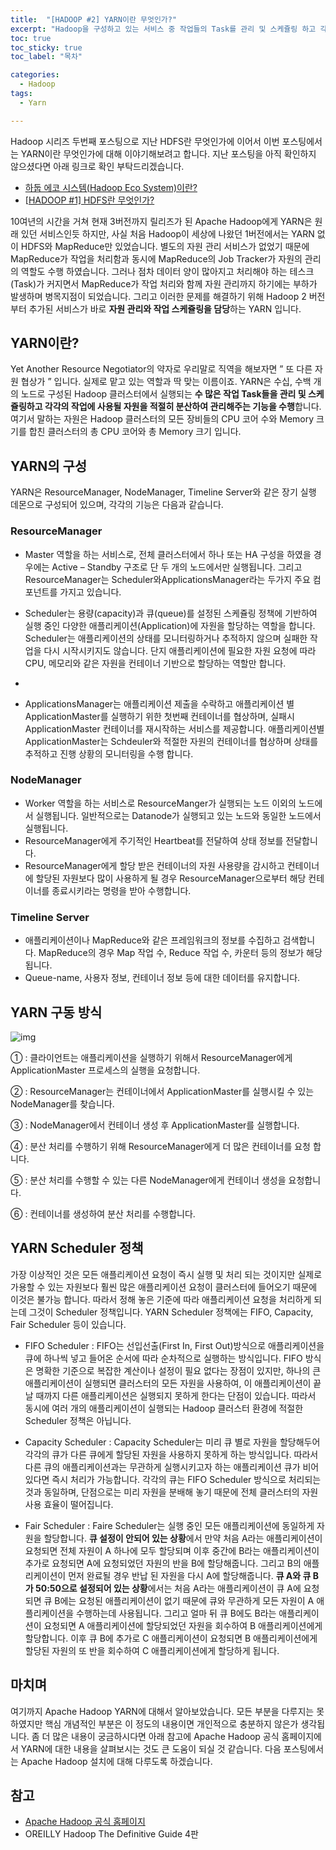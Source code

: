 ```yaml
---
title:  "[HADOOP #2] YARN이란 무엇인가?"
excerpt: "Hadoop을 구성하고 있는 서비스 중 작업들의 Task를 관리 및 스케쥴링 하고 각각의 작업에 자원을 적절히 분배하여 관리해주는 기능을 수행하는 서비스인 Yarn에 대한 설명"
toc: true
toc_sticky: true
toc_label: "목차"

categories:
  - Hadoop
tags:
  - Yarn

---
```


Hadoop 시리즈 두번째 포스팅으로 지난 HDFS란 무엇인가에 이어서 이번 포스팅에서는 YARN이란 무엇인가에 대해 이야기해보려고 합니다. 지난 포스팅을 아직 확인하지 않으셨다면 아래 링크로 확인 부탁드리겠습니다.



- [하둡 에코 시스템(Hadoop Eco System)이란?](https://onestep-log.com/hadoop/hadoop-eco/)
- [[HADOOP #1\] HDFS란 무엇인가?](https://onestep-log.com/hadoop/hdfs/)



10여년의 시간을 거쳐 현재 3버전까지 릴리즈가 된 Apache Hadoop에게 YARN은 원래 있던 서비스인듯 하지만, 사실 처음 Hadoop이 세상에 나왔던 1버전에서는 YARN 없이 HDFS와 MapReduce만 있었습니다. 별도의 자원 관리 서비스가 없었기 때문에 MapReduce가 작업을 처리함과 동시에 MapReduce의 Job Tracker가 자원의 관리의 역할도 수행 하였습니다. 그러나 점차 데이터 양이 많아지고 처리해야 하는 테스크(Task)가 커지면서 MapReduce가 작업 처리와 함께 자원 관리까지 하기에는 부하가 발생하며 병목지점이 되었습니다. 그리고 이러한 문제를 해결하기 위해 Hadoop 2 버전부터 추가된 서비스가 바로 **자원 관리와 작업 스케쥴링을 담당**하는 YARN 입니다.



## YARN이란?

Yet Another Resource Negotiator의 약자로 우리말로 직역을 해보자면 ” 또 다른 자원 협상가 ” 입니다. 실제로 맡고 있는 역할과 딱 맞는 이름이죠. YARN은 수십, 수백 개의 노드로 구성된 Hadoop 클러스터에서 실행되는 **수 많은 작업 Task들을 관리 및 스케쥴링하고 각각의 작업에 사용될 자원을 적절히 분산하여 관리해주는 기능을 수행**합니다. 여기서 말하는 자원은 Hadoop 클러스터의 모든 장비들의 CPU 코어 수와 Memory 크기를 합친 클러스터의 총 CPU 코어와 총 Memory 크기 입니다. 



## YARN의 구성

YARN은 ResourceManager, NodeManager, Timeline Server와 같은 장기 실행 데몬으로 구성되어 있으며, 각각의 기능은 다음과 같습니다.



### **ResourceManager**

- Master 역할을 하는 서비스로, 전체 클러스터에서 하나 또는 HA 구성을 하였을 경우에는 Active – Standby 구조로 단 두 개의 노드에서만 실행됩니다. 그리고 ResourceManager는 Scheduler와ApplicationsManager라는 두가지 주요 컴포넌트를 가지고 있습니다.
- Scheduler는 용량(capacity)과 큐(queue)를 설정된 스케쥴링 정책에 기반하여 실행 중인 다양한 애플리케이션(Application)에 자원을 할당하는 역할을 합니다. Scheduler는 애플리케이션의 상태를 모니터링하거나 추적하지 않으며 실패한 작업을 다시 시작시키지도 않습니다. 단지 애플리케이션에 필요한 자원 요청에 따라 CPU, 메모리와 같은 자원을 컨테이너 기반으로 할당하는 역할만 합니다.
- 

- ApplicationsManager는 애플리케이션 제출을 수락하고 애플리케이션 별 ApplicationMaster를 실행하기 위한 첫번째 컨테이너를 협상하며, 실패시 ApplicationMaster 컨테이너를 재시작하는 서비스를 제공합니다. 애플리케이션별 ApplicationMaster는 Schdeuler와 적절한 자원의 컨테이너를 협상하며 상태를 추적하고 진행 상황의 모니터링을 수행 합니다.

 

### **NodeManager**

- Worker 역할을 하는 서비스로 ResourceManger가 실행되는 노드 이외의 노드에서 실행됩니다. 일반적으로는 Datanode가 실행되고 있는 노드와 동일한 노드에서 실행됩니다.
- ResourceManager에게 주기적인 Heartbeat를 전달하여 상태 정보를 전달합니다. 
- ResourceManager에게 할당 받은 컨테이너의 자원 사용량을 감시하고 컨테이너에 할당된 자원보다 많이 사용하게 될 경우 ResourceManager으로부터 해당 컨테이너를 종료시키라는 명령을 받아 수행합니다.

 

### **Timeline Server**

- 애플리케이션이나 MapReduce와 같은 프레임워크의 정보를 수집하고 검색합니다. MapReduce의 경우 Map 작업 수, Reduce 작업 수, 카운터 등의 정보가 해당 됩니다.
-  Queue-name, 사용자 정보, 컨테이너 정보 등에 대한 데이터를 유지합니다.



## YARN 구동 방식

![img](https://drive.google.com/uc?export=view&id=1XkMCu9yCPU-1m2ZHWBz9xhcA7QVZzH5q)

① : 클라이언트는 애플리케이션을 실행하기 위해서 ResourceManager에게 ApplicationMaster 프로세스의 실행을 요청합니다.

② : ResourceManager는 컨테이너에서 ApplicationMaster를 실행시킬 수 있는 NodeManager를 찾습니다.

③ : NodeManager에서 컨테이너 생성 후 ApplicationMaster를 실행합니다.

④ : 분산 처리를 수행하기 위해 ResourceManager에게 더 많은 컨테이너를 요청 합니다.

⑤ : 분산 처리를 수행할 수 있는 다른 NodeManager에게 컨테이너 생성을 요청합니다.

⑥ : 컨테이너를 생성하여 분산 처리를 수행합니다.



## YARN Scheduler 정책

가장 이상적인 것은 모든 애플리케이션 요청이 즉시 실행 및 처리 되는 것이지만 실제로 가용할 수 있는 자원보다 훨씬 많은 애플리케이션 요청이 클러스터에 들어오기 때문에 이것은 불가능 합니다. 따라서 정해 놓은 기준에 따라 애플리케이션 요청을 처리하게 되는데 그것이 Scheduler 정책입니다. YARN Scheduler 정책에는 FIFO, Capacity, Fair Scheduler 등이 있습니다.



- FIFO Scheduler : FIFO는 선입선출(First In, First Out)방식으로 애플리케이션을 큐에 하나씩 넣고 들어온 순서에 따라 순차적으로 실행하는 방식입니다. FIFO 방식은 명확한 기준으로 복잡한 계산이나 설정이 필요 없다는 장점이 있지만, 하나의 큰 애플리케이션이 실행되면 클러스터의 모든 자원을 사용하여, 이 애플리케이션이 끝날 때까지 다른 애플리케이션은 실행되지 못하게 한다는 단점이 있습니다. 따라서 동시에 여러 개의 애플리케이션이 실행되는 Hadoop 클러스터 환경에 적절한 Scheduler 정책은 아닙니다.

- Capacity Scheduler : Capacity Scheduler는 미리 큐 별로 자원을 할당해두어 각각의 큐가 다른 큐에게 할당된 자원을 사용하지 못하게 하는 방식입니다. 따라서 다른 큐의 애플리케이션과는 무관하게 실행시키고자 하는 애플리케이션 큐가 비어 있다면 즉시 처리가 가능합니다. 각각의 큐는 FIFO Scheduler 방식으로 처리되는 것과 동일하며, 단점으로는 미리 자원을 분배해 놓기 때문에 전체 클러스터의 자원 사용 효율이 떨어집니다. 

- Fair Scheduler : Faire Scheduler는 실행 중인 모든 애플리케이션에 동일하게 자원을 할당합니다.
  **큐 설정이 안되어 있는 상황**에서 만약 처음 A라는 애플리케이션이 요청되면 전체 자원이 A 하나에 모두 할당되며 이후 중간에 B라는 애플리케이션이 추가로 요청되면 A에 요청되었던 자원의 반을 B에 할당해줍니다. 그리고 B의 애플리케이션이 먼저 완료될 경우 반납 된 자원을 다시 A에 할당해줍니다. 
  **큐 A와 큐 B가 50:50으로 설정되어 있는 상황**에서는 처음 A라는 애플리케이션이 큐 A에 요청되면 큐 B에는 요청된 애플리케이션이 없기 때문에 큐와 무관하게 모든 자원이 A 애플리케이션을 수행하는데 사용됩니다. 그리고 얼마 뒤 큐 B에도 B라는 애플리케이션이 요청되면 A 애플리케이션에 할당되었던 자원을 회수하여 B 애플리케이션에게 할당합니다. 이후 큐 B에 추가로 C 애플리케이션이 요청되면 B 애플리케이션에게 할당된 자원의 또 반을 회수하여 C 애플리케이션에게 할당하게 됩니다.



## 마치며

여기까지 Apache Hadoop YARN에 대해서 알아보았습니다. 모든 부분을 다루지는 못하였지만 핵심 개념적인 부분은 이 정도의 내용이면 개인적으로 충분하지 않은가 생각됩니다. 좀 더 많은 내용이 궁금하시다면 아래 참고에 Apache Hadoop 공식 홈페이지에서 YARN에 대한 내용을 살펴보시는 것도 큰 도움이 되실 것 같습니다. 다음 포스팅에서는 Apache Hadoop 설치에 대해 다루도록 하겠습니다.



## 참고

- [Apache Hadoop 공식 홈페이지](https://hadoop.apache.org/docs/current/hadoop-yarn/hadoop-yarn-site/YARN.html)
- OREILLY Hadoop The Definitive Guide 4판
